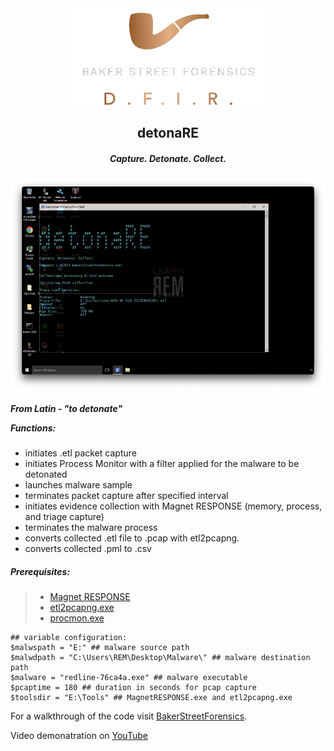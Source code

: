 <div align="center">
 <img style="padding:0;vertical-align:bottom;" height="158" width="311" src="BSF.png"/>
 <p>
  <h2>
   detonaRE
  </h2>
  <h5>
      Capture. Detonate. Collect.
   </h5>
<p>
<p>
 </div>
<div align="center">
  <img style="padding:0;vertical-align:bottom;" height="340" width="526" src="screenshot.png"/>
  <div align="left">
  <h5>

  From Latin - "to detonate"

   Functions:
  </h5>

- initiates .etl packet capture
- initiates Process Monitor with a filter applied for the malware to be detonated
- launches malware sample
- terminates packet capture after specified interval
- initiates evidence collection with Magnet RESPONSE (memory, process, and triage capture)
- terminates the malware process
- converts collected .etl file to .pcap with etl2pcapng.
- converts collected .pml to .csv

<h5>
   Prerequisites:
</h5>

>- [Magnet RESPONSE](https://support.magnetforensics.com/s/article/Collect-evidence-for-incident-response-investigations-with-Magnet-RESPONSE)
>- [etl2pcapng.exe](https://github.com/microsoft/etl2pcapng)
>- [procmon.exe](https://learn.microsoft.com/en-us/sysinternals/downloads/procmon)
>
```
## variable configuration:
$malwspath = "E:" ## malware source path
$malwdpath = "C:\Users\REM\Desktop\Malware\" ## malware destination path
$malware = "redline-76ca4a.exe" ## malware executable
$pcaptime = 180 ## duration in seconds for pcap capture
$toolsdir = "E:\Tools" ## MagnetRESPONSE.exe and etl2pcapng.exe
```

For a walkthrough of the code visit [BakerStreetForensics](https://bakerstreetforensics.com/?p=1295).

Video demonatration on [YouTube](https://youtu.be/XsnuJ_yJm3I)

